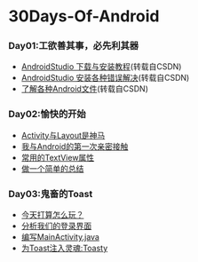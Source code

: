 # 30Days-Of-Android

### Day01:工欲善其事，必先利其器
* [AndroidStudio 下载与安装教程](https://blog.csdn.net/shengmer/article/details/78866918)(转载自CSDN)    
* [AndroidStudio 安装各种错误解决](https://blog.csdn.net/TaiJi1985/article/details/51404720)(转载自CSDN)  
* [了解各种Android文件](https://blog.csdn.net/zhaohuiyang_949/article/details/81639127)(转载自CSDN)  
### Day02:愉快的开始
* [Activity与Layout是神马](https://github.com/stepfencurryxiao/30DaysOfAndroid/blob/master/docs/Day02/ActivityAndLayout.md)   
* [我与Android的第一次亲密接触](https://github.com/stepfencurryxiao/30DaysOfAndroid/blob/master/docs/Day02/FirstApp.md)  
* [常用的TextView属性](https://github.com/stepfencurryxiao/30DaysOfAndroid/blob/master/docs/Day02/TextView.md)  
* [做一个简单的总结](https://github.com/stepfencurryxiao/30DaysOfAndroid/blob/master/docs/Day02/summarize.md)
### Day03:鬼畜的Toast
* [今天打算怎么玩？](https://github.com/stepfencurryxiao/30DaysOfAndroid/blob/master/docs/Day03/LoginApp.md)
* [分析我们的登录界面](https://github.com/stepfencurryxiao/30DaysOfAndroid/blob/master/docs/Day03/Layout.md)
* [编写MainActivity.java](https://github.com/stepfencurryxiao/30DaysOfAndroid/blob/master/docs/Day03/Activity.md)
* [为Toast注入灵魂:Toasty](https://github.com/stepfencurryxiao/30DaysOfAndroid/blob/master/docs/Day03/Toasty.md)
